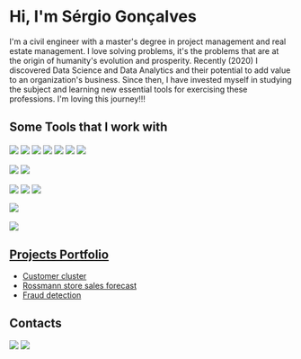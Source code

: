 # Hi, I'm Sérgio Gonçalves

I'm a civil engineer with a master's degree in project management and real estate management.
I love solving problems, it's the problems that are at the origin of humanity's evolution and prosperity.
Recently (2020) I discovered Data Science and Data Analytics and their potential to add value to an organization's business. Since then, I have invested myself in studying the subject and learning new essential tools for exercising these professions.
I'm loving this journey!!!

  ## Some Tools that I work with
  <!-- Tools  -->
  <div style="display: inline_block">
    <img align="center" src="https://img.shields.io/badge/conda-342B029.svg?&style=for-the-badge&logo=anaconda&logoColor=white" />
    <img align="center" src="https://img.shields.io/badge/Python-14354C?style=for-the-badge&logo=python&logoColor=white" />
    <img align="center" src="https://img.shields.io/badge/Jupyter-F37626.svg?&style=for-the-badge&logo=Jupyter&logoColor=white" />
    <img align="center" src="https://img.shields.io/badge/Flask-000000?style=for-the-badge&logo=flask&logoColor=white" />
    <img align="center" src="https://img.shields.io/badge/Pandas-2C2D72?style=for-the-badge&logo=pandas&logoColor=white" />
    <img align="center" src="https://img.shields.io/badge/scikit_learn-F7931E?style=for-the-badge&logo=scikit-learn&logoColor=white" />
    <img align="center" src="https://img.shields.io/badge/Streamlit-FF4B4B?style=for-the-badge&logo=Streamlit&logoColor=white" />
    <!--<img align="center" src="https://img.shields.io/badge/PyTorch-EE4C2C?style=for-the-badge&logo=PyTorch&logoColor=white" />
    <img align="center" src="https://img.shields.io/badge/R-276DC3?style=for-the-badge&logo=r&logoColor=white" /> -->
  </div>
  <br />
  <div>
    <img align="center" src="https://img.shields.io/badge/TensorFlow-FF6F00?style=for-the-badge&logo=TensorFlow&logoColor=white" />
    <img align="center" src="https://img.shields.io/badge/Keras-FF0000?style=for-the-badge&logo=keras&logoColor=white" />
  </div>
  <br />
  <div>
    <img align="center" src="https://img.shields.io/badge/MySQL-005C84?style=for-the-badge&logo=mysql&logoColor=white" />
    <img align="center" src="https://img.shields.io/badge/PostgreSQL-316192?style=for-the-badge&logo=postgresql&logoColor=white" />
    <img align="center" src="https://img.shields.io/badge/SQLite-07405E?style=for-the-badge&logo=sqlite&logoColor=white" />
  </div>
  <br />
  <div>
    <img align="center" src="https://img.shields.io/badge/Databricks-FF3621?style=for-the-badge&logo=Databricks&logoColor=white" />
  </div>
  <br />
  <div>
    <img align="center" src="https://img.shields.io/badge/Heroku-430098?style=for-the-badge&logo=heroku&logoColor=white" />
  </div>


<h2><a target="_blank" href="https://github.com/smbaptistag?tab=repositories">Projects Portfolio</a></h2>

  * [Customer cluster](https://github.com/smbaptistag/All-in-One-Place)
  * [Rossmann store sales forecast](https://github.com/smbaptistag/rossmann_sales_prediction)
  * [Fraud detection](https://github.com/smbaptistag/blocker_fraud_company)

## Contacts
<div>
  <a href="https://www.linkedin.com/in/smbaptistag/" target="_blank"><img src="https://img.shields.io/badge/-LinkedIn-%230077B5?style=for-the-badge&logo=linkedin&logoColor=white"></a>
  <a href = "mailto:smbaptistag@gmail.com"><img src="https://img.shields.io/badge/Gmail-D14836?style=for-the-badge&logo=gmail&logoColor=white"></a>
</div>

